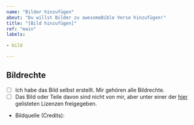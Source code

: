 ```yaml
---
name: "Bilder hinzufügen"
about: "Du willst Bilder zu awesomeBible Verse hinzufügen!"
title: "[Bild hinzufügen]"
ref: "main"
labels:

- bild

---
```


<!-- 
Bitte lies alles so sorgfältig wie möglich durch und fülle das Issue so weit wie dir möglich aus. 

Du kannst Checkboxen anhaken, indem du zwischen die zwei eckigen Klammern ein "x" setzt. (- [ ] wird zu - [x])
-->


## Bildrechte
- [ ] Ich habe das Bild selbst erstellt. Mir gehören alle Bildrechte.
- [ ] Das Bild oder Teile davon sind nicht von mir, aber unter einer der [hier](https://codeberg.org/awesomeBible/verse/wiki/Mitmachen) gelisteten Lizenzen freigegeben.

- Bildquelle (Credits): 